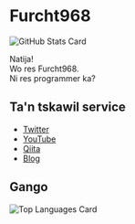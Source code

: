 # Furcht968

![GitHub Stats Card](https://github-readme-stats.vercel.app/api?username=Furcht968&count_private=true&theme=gotham)

Natija!  
Wo res Furcht968.  
Ni res programmer ka?


## Ta'n tskawil service
- [Twitter](https://twitter.com/BinaryRussia968)
- [YouTube](https://www.youtube.com/channel/UCHYQciqJ26oOCXeLEs_LnQg)
- [Qiita](https://qiita.com/Furcht968)
- [Blog](https://furcht968.hatenablog.com)

## Gango

![Top Languages Card](https://github-readme-stats.vercel.app/api/top-langs/?username=Furcht968&theme=gotham)
